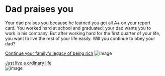 # Dad praises you
Your dad praises you because he learned you got all A+ on your report card. You worked hard at school and graduated; your dad wants you to work in his company. But after working hard for the first quarter of your life, you want to live the rest of your life easily. Will you continue to obey your dad?

[Continue your family's legacy of being rich](inherit-company.md)
![image](https://github.com/keithh9704/sep10-cyoa-stuck-in-a-video-game/assets/146886714/c1571687-19bf-4bc8-b133-da839f07aff4)

[Just live a ordinary life](../life-from-both-options/ordinary-life.md)    
![image](https://github.com/keithh9704/sep10-cyoa-stuck-in-a-video-game/assets/146886714/e51ec466-ea15-4d68-a83b-0b733fb90050)

